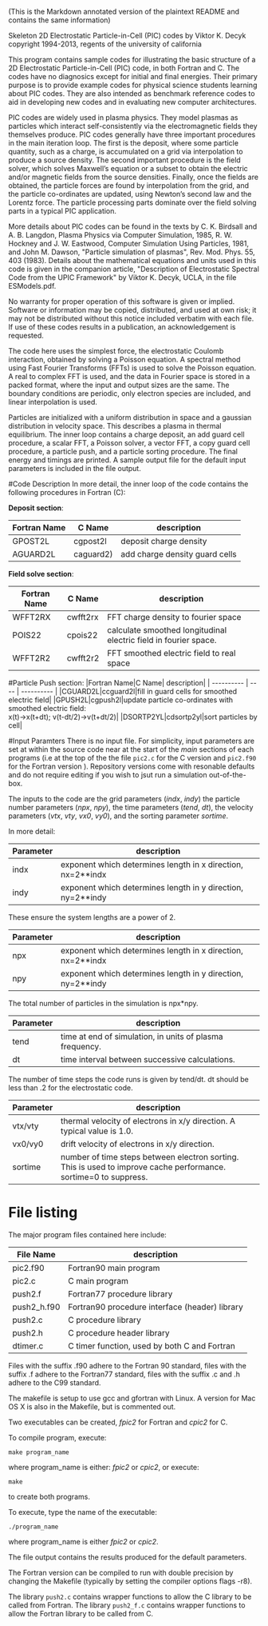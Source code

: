 (This is the Markdown annotated version of the plaintext README and contains the same information)

Skeleton 2D Electrostatic Particle-in-Cell (PIC) codes
by Viktor K. Decyk
copyright 1994-2013, regents of the university of california

This program contains sample codes for illustrating the basic structure
of a 2D Electrostatic Particle-in-Cell (PIC) code, in both Fortran
and C.  The codes have no diagnosics except for initial and final
energies.  Their primary purpose is to provide example codes for
physical science students learning about PIC codes.  They are also
intended as benchmark reference codes to aid in developing new codes and
in evaluating new computer architectures.

PIC codes are widely used in plasma physics.  They model plasmas as
particles which interact self-consistently via the electromagnetic
fields they themselves produce.  PIC codes generally have three
important procedures in the main iteration loop.  The first is the
deposit, where some particle quantity, such as a charge, is accumulated
on a grid via interpolation to produce a source density.  The second
important procedure is the field solver, which solves Maxwell’s equation
or a subset to obtain the electric and/or magnetic fields from the
source densities.  Finally, once the fields are obtained, the particle
forces are found by interpolation from the grid, and the particle
co-ordinates are updated, using Newton’s second law and the Lorentz
force.  The particle processing parts dominate over the field solving
parts in a typical PIC application. 

More details about PIC codes can be found in the texts by C. K. Birdsall
and A. B. Langdon, Plasma Physics via Computer Simulation, 1985,
R. W. Hockney and J. W. Eastwood, Computer Simulation Using Particles,
1981, and John M. Dawson, "Particle simulation of plasmas", Rev. Mod.
Phys. 55, 403 (1983).  Details about the mathematical equations and
units used in this code is given in the companion article,
"Description of Electrostatic Spectral Code from the UPIC Framework" by
Viktor K. Decyk, UCLA, in the file ESModels.pdf.

No warranty for proper operation of this software is given or implied.
Software or information may be copied, distributed, and used at own
risk; it may not be distributed without this notice included verbatim
with each file.  If use of these codes results in a publication, an
acknowledgement is requested.

The code here uses the simplest force, the electrostatic Coulomb
interaction, obtained by solving a Poisson equation.  A spectral method
using Fast Fourier Transforms (FFTs) is used to solve the Poisson
equation.  A real to complex FFT is used, and the data in Fourier space
is stored in a packed format, where the input and output sizes are the
same.  The boundary conditions are periodic, only electron species are
included, and linear interpolation is used.

Particles are initialized with a uniform distribution in space and a
gaussian distribution in velocity space.  This describes a plasma in
thermal equilibrium.  The inner loop contains a charge deposit, an add
guard cell procedure, a scalar FFT, a Poisson solver, a vector FFT, a
copy guard cell procedure, a particle push, and a particle sorting
procedure.  The final energy and timings are printed.  A sample output
file for the default input parameters is included in the file output.

#Code Description
In more detail, the inner loop of the code contains the following
procedures in Fortran (C):

__Deposit section__:

|Fortran Name|C Name| description|
| ---------- | ---- | ---------- |
|GPOST2L|cgpost2l|deposit charge density|
|AGUARD2L|caguard2)|add charge density guard cells|

__Field solve section__:

|Fortran Name|C Name| description|
| ---------- | ---- | ---------- |
|WFFT2RX|cwfft2rx|FFT charge density to fourier space
|POIS22|cpois22|calculate smoothed longitudinal electric field in fourier space.|
|WFFT2R2|cwfft2r2|FFT smoothed electric field to real space|

#Particle Push section:
|Fortran Name|C Name| description|
| ---------- | ---- | ---------- |
|CGUARD2L|ccguard2l|fill in guard cells for smoothed electric field|
|GPUSH2L|cgpush2l|update particle co-ordinates with smoothed electric field: <br> x(t)->x(t+dt); v(t-dt/2)->v(t+dt/2)|
|DSORTP2YL|cdsortp2yl|sort particles by cell|

#Input Paramters
There is no input file. For simplicity, input parameters are set at within the source code near at the start of the _main_ sections of each programs (i.e at the top of the the file `pic2.c` for the C version and `pic2.f90` for the Fortran version ). Repository versions come with resonable defaults and do not require editing if you wish to jsut run a simulation out-of-the-box.

The inputs to the code are the grid parameters (_indx_, _indy_) the particle
number parameters (_npx_, _npy_), the time parameters (_tend_, _dt_), the velocity
parameters (_vtx_, _vty_, _vx0_, _vy0_), and the sorting parameter _sortime_.

In more detail:

|Parameter|description|
| ------- | --------- |
|indx|exponent which determines length in x direction, nx=2**indx|
|indy|exponent which determines length in y direction, ny=2**indy|

   These ensure the system lengths are a power of 2.

|Parameter|description|
| ------- | --------- |
|npx|exponent which determines length in x direction, nx=2**indx|
|npy|exponent which determines length in y direction, ny=2**indy|

   The total number of particles in the simulation is npx*npy.

|Parameter|description|
| ------- | --------- |
|tend| time at end of simulation, in units of plasma frequency.|
|dt|time interval between successive calculations.|

   The number of time steps the code runs is given by tend/dt.
   dt should be less than .2 for the electrostatic code.

|Parameter|description|
| ------- | --------- |
|vtx/vty|thermal velocity of electrons in x/y direction. A typical value is 1.0. |
|vx0/vy0|drift velocity of electrons in x/y direction.|
|sortime|number of time steps between electron sorting. This is used to improve cache performance.  sortime=0 to suppress.|

# File listing
The major program files contained here include:


|File Name|description|
| ------- | --------- |
|pic2.f90|Fortran90 main program|
|pic2.c| C main program|
|push2.f|Fortran77 procedure library|
|push2_h.f90|Fortran90 procedure interface (header) library|
|push2.c| C procedure library|
|push2.h| C procedure header library|
|dtimer.c|C timer function, used by both C and Fortran|


Files with the suffix .f90 adhere to the Fortran 90 standard, files with
the suffix .f adhere to the Fortran77 standard, files with the suffix .c
and .h adhere to the C99 standard.

The makefile is setup to use gcc and gfortran with Linux.  A version for
Mac OS X is also in the Makefile, but is commented out.  

Two executables can be created, _fpic2_ for Fortran and _cpic2_ for C.

To compile program, execute:

```
make program_name
```

where program_name is either: _fpic2_ or _cpic2_, or execute:

```
make
```

to create both programs.

To execute, type the name of the executable:

```
./program_name
```

where program_name is either _fpic2_ or _cpic2_.

The file output contains the results produced for the default parameters.

The Fortran version can be compiled to run with double precision by
changing the Makefile (typically by setting the compiler options flags
-r8).

The library `push2.c` contains wrapper functions to allow the C library to
be called from Fortran. The library `push2_f.c` contains wrapper functions
to allow the Fortran library to be called from C.
